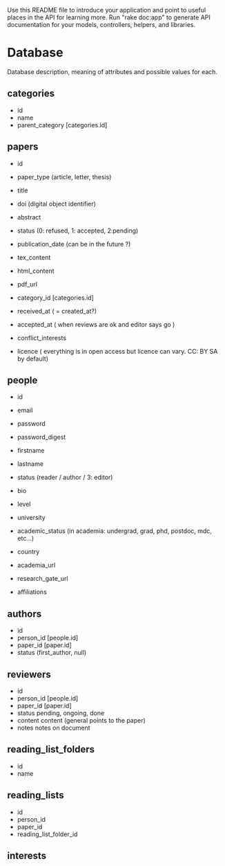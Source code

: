 Use this README file to introduce your application and point to useful places in the API for learning more.
Run "rake doc:app" to generate API documentation for your models, controllers, helpers, and libraries.

# Database
Database description, meaning of attributes and possible values for each.

## categories
 * id
 * name
 * parent_category [categories.id]


## papers
 * id
 * paper_type        (article, letter, thesis)
 * title
 * doi               (digital object identifier)
 * abstract
 * status            (0: refused, 1: accepted, 2:pending)
 * publication_date  (can be in the future ?)
 * tex_content
 * html_content
 * pdf_url
 * category_id   [categories.id]

 * received_at ( = created_at?)
 * accepted_at ( when reviews are ok and editor says go )
 * conflict_interests
 * licence ( everything is in open access but licence can vary. CC: BY SA by default)
 

## people
 * id
 * email
 * password
 * password_digest
 * firstname
 * lastname
 * status  (reader / author /  3: editor)
 * bio
 * level    
 * university
 * academic_status  (in academia: undergrad, grad, phd, postdoc, mdc, etc...)
 * country
 * academia_url
 * research_gate_url

 * affiliations


## authors
 * id
 * person_id   [people.id]
 * paper_id    [paper.id]
 * status      (first_author, null)


## reviewers
 * id
 * person_id   [people.id]
 * paper_id    [paper.id]
 * status      pending, ongoing, done
 * content     content (general points to the paper)
 * notes       notes on document


## reading_list_folders
 * id
 * name


## reading_lists
 * id
 * person_id
 * paper_id
 * reading_list_folder_id


## interests

